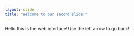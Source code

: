 ```yaml
---
layout: slide
title: "Welcome to our second slide!"
---
```

Hello this is the web interface!
Use the left arrow to go back!
